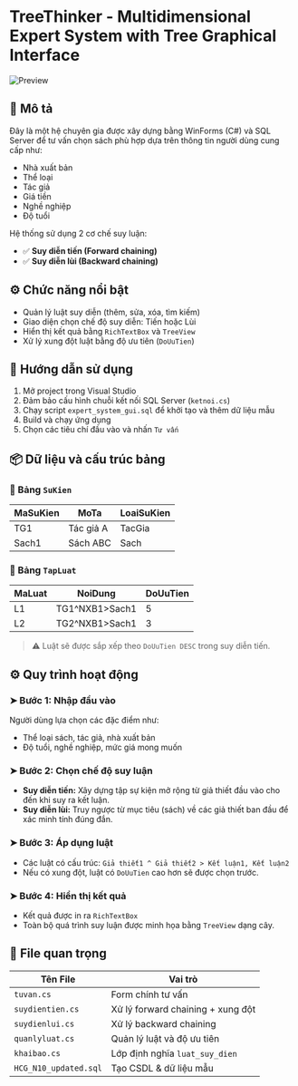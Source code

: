 # TreeThinker - Multidimensional Expert System with Tree Graphical Interface

![Preview](https://github.com/user-attachments/assets/8f0cf63c-0458-4901-84fb-924d6962890a)

## 🧠 Mô tả
Đây là một hệ chuyên gia được xây dựng bằng WinForms (C#) và SQL Server để tư vấn chọn sách phù hợp dựa trên thông tin người dùng cung cấp như:
- Nhà xuất bản
- Thể loại
- Tác giả
- Giá tiền
- Nghề nghiệp
- Độ tuổi

Hệ thống sử dụng 2 cơ chế suy luận:
- ✅ **Suy diễn tiến (Forward chaining)**
- ✅ **Suy diễn lùi (Backward chaining)**

## ⚙️ Chức năng nổi bật
- Quản lý luật suy diễn (thêm, sửa, xóa, tìm kiếm)
- Giao diện chọn chế độ suy diễn: Tiến hoặc Lùi
- Hiển thị kết quả bằng `RichTextBox` và `TreeView`
- Xử lý xung đột luật bằng độ ưu tiên (`DoUuTien`)

## 🚀 Hướng dẫn sử dụng
1. Mở project trong Visual Studio
2. Đảm bảo cấu hình chuỗi kết nối SQL Server (`ketnoi.cs`)
3. Chạy script `expert_system_gui.sql` để khởi tạo và thêm dữ liệu mẫu
4. Build và chạy ứng dụng
5. Chọn các tiêu chí đầu vào và nhấn `Tư vấn`

## 📦 Dữ liệu và cấu trúc bảng

### 🔹 Bảng `SuKien`
| MaSuKien | MoTa         | LoaiSuKien    |
|----------|--------------|----------------|
| TG1      | Tác giả A    | TacGia         |
| Sach1    | Sách ABC     | Sach           |

### 🔹 Bảng `TapLuat`
| MaLuat | NoiDung                  | DoUuTien |
|--------|--------------------------|----------|
| L1     | TG1^NXB1>Sach1           | 5        |
| L2     | TG2^NXB1>Sach1           | 3        |

> ⚠️ Luật sẽ được sắp xếp theo `DoUuTien DESC` trong suy diễn tiến.

## ⚙️ Quy trình hoạt động

### ➤ Bước 1: Nhập đầu vào
Người dùng lựa chọn các đặc điểm như:
- Thể loại sách, tác giả, nhà xuất bản
- Độ tuổi, nghề nghiệp, mức giá mong muốn

### ➤ Bước 2: Chọn chế độ suy luận
- **Suy diễn tiến:** Xây dựng tập sự kiện mở rộng từ giả thiết đầu vào cho đến khi suy ra kết luận.
- **Suy diễn lùi:** Truy ngược từ mục tiêu (sách) về các giả thiết ban đầu để xác minh tính đúng đắn.

### ➤ Bước 3: Áp dụng luật
- Các luật có cấu trúc: `Giả thiết1 ^ Giả thiết2 > Kết luận1, Kết luận2`
- Nếu có xung đột, luật có `DoUuTien` cao hơn sẽ được chọn trước.

### ➤ Bước 4: Hiển thị kết quả
- Kết quả được in ra `RichTextBox`
- Toàn bộ quá trình suy luận được minh họa bằng `TreeView` dạng cây.

## 📁 File quan trọng

| Tên File               | Vai trò                           |
|------------------------|-----------------------------------|
| `tuvan.cs`             | Form chính tư vấn                 |
| `suydientien.cs`       | Xử lý forward chaining + xung đột |
| `suydienlui.cs`        | Xử lý backward chaining           |
| `quanlyluat.cs`        | Quản lý luật và độ ưu tiên        |
| `khaibao.cs`           | Lớp định nghĩa `luat_suy_dien`    |
| `HCG_N10_updated.sql`  | Tạo CSDL & dữ liệu mẫu            |
